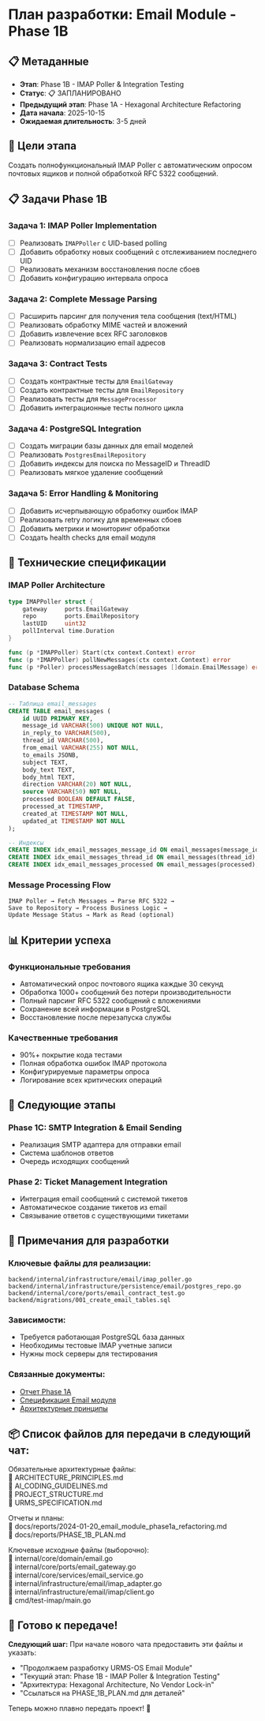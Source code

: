 # План разработки: Email Module - Phase 1B

## 📋 Метаданные
- **Этап**: Phase 1B - IMAP Poller & Integration Testing
- **Статус**: 📋 ЗАПЛАНИРОВАНО
- **Предыдущий этап**: Phase 1A - Hexagonal Architecture Refactoring
- **Дата начала**: 2025-10-15
- **Ожидаемая длительность**: 3-5 дней

## 🎯 Цели этапа
Создать полнофункциональный IMAP Poller с автоматическим опросом почтовых ящиков и полной обработкой RFC 5322 сообщений.

## 📋 Задачи Phase 1B

### Задача 1: IMAP Poller Implementation
- [ ] Реализовать `IMAPPoller` с UID-based polling
- [ ] Добавить обработку новых сообщений с отслеживанием последнего UID
- [ ] Реализовать механизм восстановления после сбоев
- [ ] Добавить конфигурацию интервала опроса

### Задача 2: Complete Message Parsing
- [ ] Расширить парсинг для получения тела сообщения (text/HTML)
- [ ] Реализовать обработку MIME частей и вложений
- [ ] Добавить извлечение всех RFC заголовков
- [ ] Реализовать нормализацию email адресов

### Задача 3: Contract Tests
- [ ] Создать контрактные тесты для `EmailGateway`
- [ ] Создать контрактные тесты для `EmailRepository` 
- [ ] Реализовать тесты для `MessageProcessor`
- [ ] Добавить интеграционные тесты полного цикла

### Задача 4: PostgreSQL Integration
- [ ] Создать миграции базы данных для email моделей
- [ ] Реализовать `PostgresEmailRepository`
- [ ] Добавить индексы для поиска по MessageID и ThreadID
- [ ] Реализовать мягкое удаление сообщений

### Задача 5: Error Handling & Monitoring
- [ ] Добавить исчерпывающую обработку ошибок IMAP
- [ ] Реализовать retry логику для временных сбоев
- [ ] Добавить метрики и мониторинг обработки
- [ ] Создать health checks для email модуля

## 🔧 Технические спецификации

### IMAP Poller Architecture
```go
type IMAPPoller struct {
    gateway     ports.EmailGateway
    repo        ports.EmailRepository
    lastUID     uint32
    pollInterval time.Duration
}

func (p *IMAPPoller) Start(ctx context.Context) error
func (p *IMAPPoller) pollNewMessages(ctx context.Context) error
func (p *Poller) processMessageBatch(messages []domain.EmailMessage) error
```
### Database Schema
```sql
-- Таблица email_messages
CREATE TABLE email_messages (
    id UUID PRIMARY KEY,
    message_id VARCHAR(500) UNIQUE NOT NULL,
    in_reply_to VARCHAR(500),
    thread_id VARCHAR(500),
    from_email VARCHAR(255) NOT NULL,
    to_emails JSONB,
    subject TEXT,
    body_text TEXT,
    body_html TEXT,
    direction VARCHAR(20) NOT NULL,
    source VARCHAR(50) NOT NULL,
    processed BOOLEAN DEFAULT FALSE,
    processed_at TIMESTAMP,
    created_at TIMESTAMP NOT NULL,
    updated_at TIMESTAMP NOT NULL
);

-- Индексы
CREATE INDEX idx_email_messages_message_id ON email_messages(message_id);
CREATE INDEX idx_email_messages_thread_id ON email_messages(thread_id);
CREATE INDEX idx_email_messages_processed ON email_messages(processed);
```
### Message Processing Flow
```text
IMAP Poller → Fetch Messages → Parse RFC 5322 → 
Save to Repository → Process Business Logic → 
Update Message Status → Mark as Read (optional)
```
## 📊 Критерии успеха
### Функциональные требования
- Автоматический опрос почтового ящика каждые 30 секунд
- Обработка 1000+ сообщений без потери производительности
- Полный парсинг RFC 5322 сообщений с вложениями
- Сохранение всей информации в PostgreSQL
- Восстановление после перезапуска службы
### Качественные требования
- 90%+ покрытие кода тестами
- Полная обработка ошибок IMAP протокола
- Конфигурируемые параметры опроса
- Логирование всех критических операций
## 🚀 Следующие этапы
### Phase 1C: SMTP Integration & Email Sending
- Реализация SMTP адаптера для отправки email
- Система шаблонов ответов
- Очередь исходящих сообщений
### Phase 2: Ticket Management Integration
- Интеграция email сообщений с системой тикетов
- Автоматическое создание тикетов из email
- Связывание ответов с существующими тикетами
## 📝 Примечания для разработки
### Ключевые файлы для реализации:
```text
backend/internal/infrastructure/email/imap_poller.go
backend/internal/infrastructure/persistence/email/postgres_repo.go
backend/internal/core/ports/email_contract_test.go
backend/migrations/001_create_email_tables.sql
```
### Зависимости:
- Требуется работающая PostgreSQL база данных
- Необходимы тестовые IMAP учетные записи
- Нужны mock серверы для тестирования
### Связанные документы:

- [Отчет Phase 1A](./2025-10-14_email_module_phase1a_refactoring.md)
- [Спецификация Email модуля](../../specifications/EMAIL_MODULE_SPEC.md)
- [Архитектурные принципы](../../../ARCHITECTURE_PRINCIPLES.md)


## 📦 Список файлов для передачи в следующий чат:
Обязательные архитектурные файлы:  
📄 ARCHITECTURE_PRINCIPLES.md  
📄 AI_CODING_GUIDELINES.md  
📄 PROJECT_STRUCTURE.md  
📄 URMS_SPECIFICATION.md  

Отчеты и планы:  
📄 docs/reports/2024-01-20_email_module_phase1a_refactoring.md  
📄 docs/reports/PHASE_1B_PLAN.md  

Ключевые исходные файлы (выборочно):  
📄 internal/core/domain/email.go  
📄 internal/core/ports/email_gateway.go  
📄 internal/core/services/email_service.go  
📄 internal/infrastructure/email/imap_adapter.go  
📄 internal/infrastructure/email/imap/client.go  
📄 cmd/test-imap/main.go  


## 🎯 Готово к передаче!

**Следующий шаг:** При начале нового чата предоставить эти файлы и указать:
- "Продолжаем разработку URMS-OS Email Module"
- "Текущий этап: Phase 1B - IMAP Poller & Integration Testing"  
- "Архитектура: Hexagonal Architecture, No Vendor Lock-in"
- "Ссылаться на PHASE_1B_PLAN.md для деталей"

Теперь можно плавно передать проект! 🚀